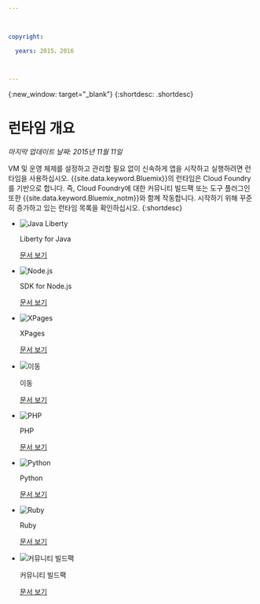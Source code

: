 ```yaml
---

 

copyright:

  years: 2015，2016

 

---
```


{:new_window: target="_blank"}
{:shortdesc: .shortdesc}

# 런타임 개요
*마지막 업데이트 날짜: 2015년 11월 11일*

VM 및 운영 체제를 설정하고 관리할 필요 없이 신속하게 앱을 시작하고 실행하려면 런타임을 사용하십시오. {{site.data.keyword.Bluemix}}의 런타임은
Cloud Foundry를 기반으로 합니다. 즉, Cloud Foundry에 대한
커뮤니티 빌드팩 또는 도구 플러그인 또한 {{site.data.keyword.Bluemix_notm}}와 함께 작동합니다.
시작하기 위해 꾸준히 증가하고 있는 런타임 목록을 확인하십시오.
{:shortdesc}

<ul class="runtimeIconList">
<li>
<p class="runtimeIcon"><img src="images/javaweb_featured.svg" alt="Java Liberty" /></p>
<p class="runtimeTitle">Liberty for Java</p>
<p class="runtimeLink"><a format="html" href="../starters/liberty/index.html" scope="peer">문서 보기</a></p>
</li>
<li>
<p class="runtimeIcon"><img src="images/node_featured.svg" alt="Node.js" /></p>
<p class="runtimeTitle">SDK for Node.js</p>
<p class="runtimeLink"><a format="html" href="../runtimes/nodejs/index.html" scope="peer">문서 보기</a></p>
</li>
<li>
<p class="runtimeIcon"><img src="images/xpages_featured.svg" alt="XPages" /></p>
<p class="runtimeTitle">XPages</p>
<p class="runtimeLink"><a format="html" href="../starters/xpages/index.html" scope="peer">문서 보기</a></p>
</li>
<li>
<p class="runtimeIcon"><img src="images/go_featured.svg" alt="이동" /></p>
<p class="runtimeTitle">이동</p>
<p class="runtimeLink"><a format="html" href="../runtimes/go/index.html" scope="peer">문서 보기</a></p>
</li>
<li>
<p class="runtimeIcon"><img src="images/php_featured.svg" alt="PHP" /></p>
<p class="runtimeTitle">PHP</p>
<p class="runtimeLink"><a format="html" href="../runtimes/php/index.html" scope="peer">문서 보기</a></p>
</li>
<li>
<p class="runtimeIcon"><img src="images/python_featured.svg" alt="Python" /></p>
<p class="runtimeTitle">Python</p>
<p class="runtimeLink"><a format="html" href="../runtimes/python/index.html" scope="peer">문서 보기</a></p>
</li>
<li>
<p class="runtimeIcon"><img src="images/ruby_featured.svg" alt="Ruby" /></p>
<p class="runtimeTitle">Ruby</p>
<p class="runtimeLink"><a format="html" href="../runtimes/ruby/index.html" scope="peer">문서 보기</a></p>
</li>
<li>
<p class="runtimeIcon"><img src="images/byod_featured.png" alt="커뮤니티 빌드팩" /></p>
<p class="runtimeTitle">커뮤니티 빌드팩</p>
<p class="runtimeLink"><a format="html" href="byob.html" scope="peer">문서 보기</a></p>
</li>
</ul>
